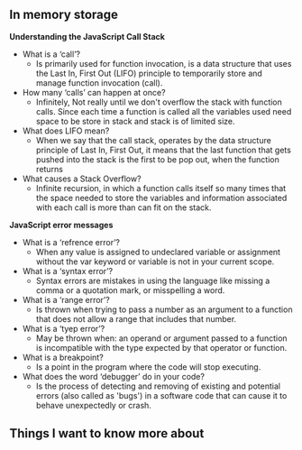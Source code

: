 ## In memory storage

**Understanding the JavaScript Call Stack**
- What is a ‘call’?
    - Is primarily used for function invocation, is a data structure that uses the Last In, First Out (LIFO) principle to temporarily store and manage function invocation (call).
- How many ‘calls’ can happen at once?
    - Infinitely, Not really until we don't overflow the stack with function calls. Since each time a function is called all the variables used need space to be store in stack and stack is of limited size.
- What does LIFO mean?
    - When we say that the call stack, operates by the data structure principle of Last In, First Out, it means that the last function that gets pushed into the stack is the first to be pop out, when the function returns
- What causes a Stack Overflow?
    - Infinite recursion, in which a function calls itself so many times that the space needed to store the variables and information associated with each call is more than can fit on the stack.


**JavaScript error messages**
- What is a ‘refrence error’?
    - When any value is assigned to undeclared variable or assignment without the var keyword or variable is not in your current scope.
- What is a ‘syntax error’?
    - Syntax errors are mistakes in using the language like missing a comma or a quotation mark, or misspelling a word.
- What is a ‘range error’?
    - Is thrown when trying to pass a number as an argument to a function that does not allow a range that includes that number. 
- What is a ‘tyep error’?
    - May be thrown when: an operand or argument passed to a function is incompatible with the type expected by that operator or function.
- What is a breakpoint?
    - Is a point in the program where the code will stop executing.
- What does the word ‘debugger’ do in your code?
    - Is the process of detecting and removing of existing and potential errors (also called as 'bugs') in a software code that can cause it to behave unexpectedly or crash.


 ## Things I want to know more about
